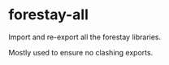 # forestay-all

Import and re-export all the forestay libraries.

Mostly used to ensure no clashing exports.
